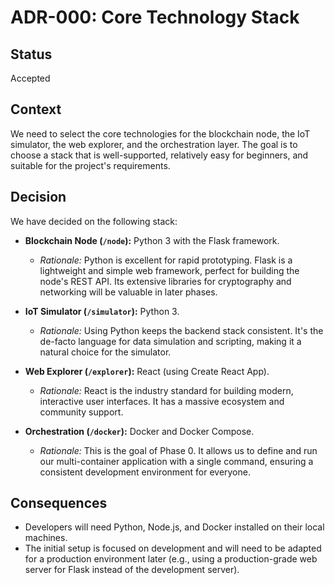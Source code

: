 # ADR-000: Core Technology Stack

## Status

Accepted

## Context

We need to select the core technologies for the blockchain node, the IoT simulator, the web explorer, and the orchestration layer. The goal is to choose a stack that is well-supported, relatively easy for beginners, and suitable for the project's requirements.

## Decision

We have decided on the following stack:

-   **Blockchain Node (`/node`):** Python 3 with the Flask framework.
    -   *Rationale:* Python is excellent for rapid prototyping. Flask is a lightweight and simple web framework, perfect for building the node's REST API. Its extensive libraries for cryptography and networking will be valuable in later phases.

-   **IoT Simulator (`/simulator`):** Python 3.
    -   *Rationale:* Using Python keeps the backend stack consistent. It's the de-facto language for data simulation and scripting, making it a natural choice for the simulator.

-   **Web Explorer (`/explorer`):** React (using Create React App).
    -   *Rationale:* React is the industry standard for building modern, interactive user interfaces. It has a massive ecosystem and community support.

-   **Orchestration (`/docker`):** Docker and Docker Compose.
    -   *Rationale:* This is the goal of Phase 0. It allows us to define and run our multi-container application with a single command, ensuring a consistent development environment for everyone.

## Consequences

-   Developers will need Python, Node.js, and Docker installed on their local machines.
-   The initial setup is focused on development and will need to be adapted for a production environment later (e.g., using a production-grade web server for Flask instead of the development server).